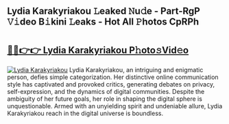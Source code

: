 ## Lydia Karakyriakou 𝙻eaked 𝙽u𝚍e - Part-RgP 𝚅𝚒deo B𝚒kini 𝙻eaks - Hot All 𝙿hotos CpRPh

# <h2><a href="http://ld3qxmz.urlbe.top/?page=Lydia+Karakyriakou">🔗🔗👉👉 Lydia Karakyriakou P𝚑oto𝚜Vid𝚎o</a></h2>

[![Lydia Karakyriakou](https://i.imgur.com/eBuTRDB.gif)](http://ld3qxmz.urlbe.top/?page=Lydia+Karakyriakou)
Lydia Karakyriakou, an intriguing and enigmatic person, defies simple categorization. Her distinctive online communication style has captivated and provoked critics, generating debates on privacy, self-expression, and the dynamics of digital communities. Despite the ambiguity of her future goals, her role in shaping the digital sphere is unquestionable. Armed with an unyielding spirit and undeniable allure, Lydia Karakyriakou reach in the digital universe is boundless.
